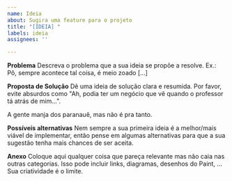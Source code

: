 ```yaml
---
name: Ideia
about: Sugira uma feature para o projeto
title: "[IDEIA] "
labels: ideia
assignees: ''

---
```


**Problema**
Descreva o problema que a sua ideia se propõe a resolve. Ex.: Pô, sempre acontece tal coisa, é meio zoado [...]

**Proposta de Solução**
Dê uma ideia de solução clara e resumida. Por favor, evite absurdos como "Ah, podia ter um negócio que vê quando o professor tá atrás de mim...".

A gente manja dos paranauê, mas não é pra tanto.

**Possíveis alternativas**
Nem sempre a sua primeira ideia é a melhor/mais viável de implementar, então pense em algumas alternativas para que a sua sugestão tenha mais chances de ser aceita.

**Anexo**
Coloque aqui qualquer coisa que pareça relevante mas não caia nas outras categorias. Isso pode incluir links, diagramas, desenhos do Paint, ...
Sua criatividade é o limite.
